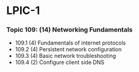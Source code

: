 # LPIC-1

### Topic 109: (14) Networking Fundamentals

 * 109.1 (4) Fundamentals of internet protocols
 * 109.2 (4) Persistent network configuration
 * 109.3 (4) Basic network troubleshooting
 * 109.4 (2) Configure client side DNS


